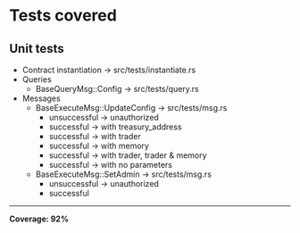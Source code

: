 # Tests covered

## Unit tests

- Contract instantiation -> src/tests/instantiate.rs
- Queries
  - BaseQueryMsg::Config -> src/tests/query.rs
- Messages
  - BaseExecuteMsg::UpdateConfig -> src/tests/msg.rs
    - unsuccessful -> unauthorized
    - successful -> with treasury_address
    - successful -> with trader
    - successful -> with memory
    - successful -> with trader, trader & memory
    - successful -> with no parameters
  - BaseExecuteMsg::SetAdmin -> src/tests/msg.rs
    - unsuccessful -> unauthorized
    - successful

---

**Coverage: 92%**
